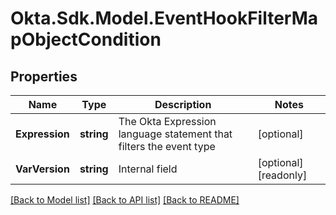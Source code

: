 # Okta.Sdk.Model.EventHookFilterMapObjectCondition

## Properties

Name | Type | Description | Notes
------------ | ------------- | ------------- | -------------
**Expression** | **string** | The Okta Expression language statement that filters the event type | [optional] 
**VarVersion** | **string** | Internal field | [optional] [readonly] 

[[Back to Model list]](../README.md#documentation-for-models) [[Back to API list]](../README.md#documentation-for-api-endpoints) [[Back to README]](../README.md)

